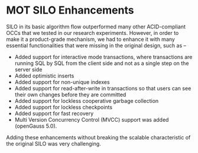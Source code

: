 # MOT SILO Enhancements<a name="EN-US_TOPIC_0270171517"></a>

SILO  in its basic algorithm flow outperformed many other ACID-compliant OCCs that we tested in our research experiments. However, in order to make it a product-grade mechanism, we had to enhance it with many essential functionalities that were missing in the original design, such as –

-   Added support for interactive mode transactions, where transactions are running SQL by SQL from the client side and not as a single step on the server side
-   Added optimistic inserts
-   Added support for non-unique indexes
-   Added support for read-after-write in transactions so that users can see their own changes before they are committed 
-   Added support for lockless cooperative garbage collection
-   Added support for lockless checkpoints
-   Added support for fast recovery
-   Multi Version Concurrency Control (MVCC) support was added (openGauss 5.0).

Adding these enhancements without breaking the scalable characteristic of the original SILO was very challenging.


